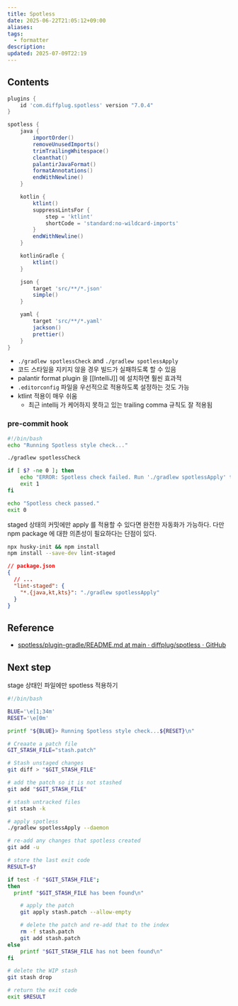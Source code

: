 ```yaml
---
title: Spotless
date: 2025-06-22T21:05:12+09:00
aliases: 
tags:
  - formatter
description: 
updated: 2025-07-09T22:19
---
```


## Contents

```groovy
plugins {
    id 'com.diffplug.spotless' version "7.0.4"
}

spotless {
    java {
        importOrder()
        removeUnusedImports()
        trimTrailingWhitespace()
        cleanthat()
        palantirJavaFormat()
        formatAnnotations()
        endWithNewline()
    }

    kotlin {
        ktlint()
        suppressLintsFor {
            step = 'ktlint'
            shortCode = 'standard:no-wildcard-imports'
        }
        endWithNewline()
    }

    kotlinGradle {
        ktlint()
    }

    json {
        target 'src/**/*.json'
        simple()
    }

    yaml {
        target 'src/**/*.yaml'
        jackson()
        prettier()
    }
}
```

- `./gradlew spotlessCheck` and `./gradlew spotlessApply`
- 코드 스타일을 지키지 않을 경우 빌드가 실패하도록 할 수 있음
- palantir format plugin 을 [[IntelliJ]] 에 설치하면 훨씬 효과적
- `.editorconfig` 파일을 우선적으로 적용하도록 설정하는 것도 가능
- ktlint 적용이 매우 쉬움
    - 최근 intellij 가 케어하지 못하고 있는 trailing comma 규칙도 잘 적용됨

### pre-commit hook

```bash
#!/bin/bash
echo "Running Spotless style check..."

./gradlew spotlessCheck

if [ $? -ne 0 ]; then
    echo "ERROR: Spotless check failed. Run './gradlew spotlessApply' to fix and try committing again."
    exit 1
fi

echo "Spotless check passed."
exit 0
```

staged 상태의 커밋에만 apply 를 적용할 수 있다면 완전한 자동화가 가능하다. 다만 npm package 에 대한 의존성이 필요하다는 단점이 있다.

```bash
npx husky-init && npm install
npm install --save-dev lint-staged
```

```json
// package.json
{
  // ...
  "lint-staged": {
    "*.{java,kt,kts}": "./gradlew spotlessApply"
  }
}
```

## Reference

- [spotless/plugin-gradle/README.md at main · diffplug/spotless · GitHub](https://github.com/diffplug/spotless/blob/main/plugin-gradle/README.md)

## Next step

stage 상태인 파일에만 spotless 적용하기

```bash
#!/bin/bash

BLUE='\e[1;34m'
RESET='\e[0m'

printf "${BLUE}> Running Spotless style check...${RESET}\n"

# Creaate a patch file
GIT_STASH_FILE="stash.patch"

# Stash unstaged changes
git diff > "$GIT_STASH_FILE"

# add the patch so it is not stashed
git add "$GIT_STASH_FILE"

# stash untracked files
git stash -k

# apply spotless
./gradlew spotlessApply --daemon

# re-add any changes that spotless created
git add -u

# store the last exit code
RESULT=$?

if test -f "$GIT_STASH_FILE";
then
  printf "$GIT_STASH_FILE has been found\n"

    # apply the patch
    git apply stash.patch --allow-empty

    # delete the patch and re-add that to the index
    rm -f stash.patch
    git add stash.patch
else
    printf "$GIT_STASH_FILE has not been found\n"
fi

# delete the WIP stash
git stash drop

# return the exit code
exit $RESULT
```
 